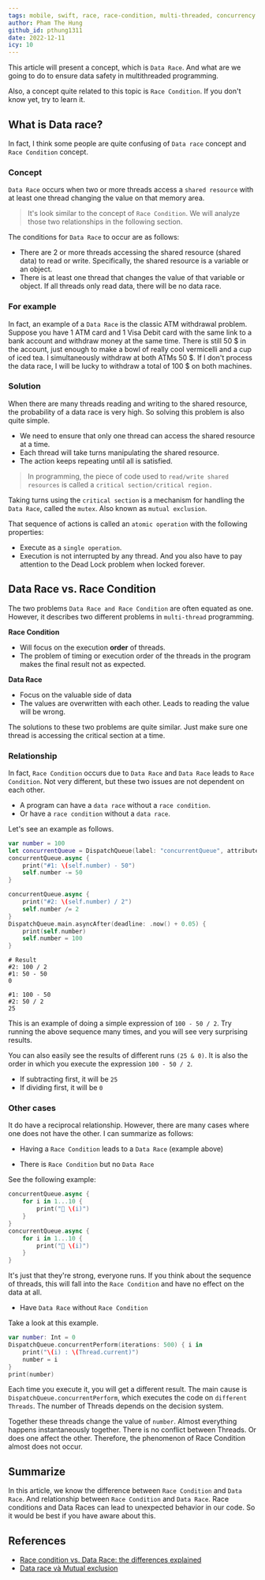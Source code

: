 ```yaml
---
tags: mobile, swift, race, race-condition, multi-threaded, concurrency
author: Pham The Hung
github_id: pthung1311
date: 2022-12-11
icy: 10
---
```


This article will present a concept, which is `Data Race`. And what are we going to do to ensure data safety in multithreaded programming.

Also, a concept quite related to this topic is `Race Condition`. If you don't know yet, try to learn it.

## What is Data race?
In fact, I think some people are quite confusing of `Data race` concept and `Race Condition` concept.

### Concept
`Data Race` occurs when two or more threads access a `shared resource` with at least one thread changing the value on that memory area.
> It's look similar to the concept of `Race Condition`. We will analyze those two relationships in the following section.

The conditions for `Data Race` to occur are as follows:

- There are 2 or more threads accessing the shared resource (shared data) to read or write. Specifically, the shared resource is a variable or an object.
- There is at least one thread that changes the value of that variable or object. If all threads only read data, there will be no data race.

### For example
In fact, an example of a `Data Race` is the classic ATM withdrawal problem. Suppose you have 1 ATM card and 1 Visa Debit card with the same link to a bank account and withdraw money at the same time. There is still 50 \$ in the account, just enough to make a bowl of really cool vermicelli and a cup of iced tea. I simultaneously withdraw at both ATMs 50 \$. If I don't process the data race, I will be lucky to withdraw a total of 100 \$ on both machines.

### Solution
When there are many threads reading and writing to the shared resource, the probability of a data race is very high. So solving this problem is also quite simple.

- We need to ensure that only one thread can access the shared resource at a time.
- Each thread will take turns manipulating the shared resource.
- The action keeps repeating until all is satisfied.

> In programming, the piece of code used to `read/write shared resources` is called a `critical section/critical region.`

Taking turns using the `critical section` is a mechanism for handling the `Data Race`, called the `mutex`. Also known as `mutual exclusion`.

That sequence of actions is called an `atomic operation` with the following properties:

- Execute as a `single operation`.
- Execution is not interrupted by any thread.
And you also have to pay attention to the Dead Lock problem when locked forever.

## Data Race vs. Race Condition
The two problems `Data Race and Race Condition` are often equated as one. However, it describes two different problems in `multi-thread` programming.

**Race Condition**

- Will focus on the execution **order** of threads.
- The problem of timing or execution order of the threads in the program makes the final result not as expected.

**Data Race**

- Focus on the valuable side of data
- The values are overwritten with each other. Leads to reading the value will be wrong.

The solutions to these two problems are quite similar. Just make sure one thread is accessing the critical section at a time.

### Relationship
In fact, `Race Condition` occurs due to `Data Race` and `Data Race` leads to `Race Condition`. Not very different, but these two issues are not dependent on each other.

- A program can have a `data race` without a `race condition`.
- Or have a `race condition` without a `data race`.

Let's see an example as follows.

```Swift
var number = 100
let concurrentQueue = DispatchQueue(label: "concurrentQueue", attributes: .concurrent)
concurrentQueue.async {
    print("#1: \(self.number) - 50")
    self.number -= 50
}

concurrentQueue.async {
    print("#2: \(self.number) / 2")
    self.number /= 2
}
DispatchQueue.main.asyncAfter(deadline: .now() + 0.05) {
    print(self.number)
    self.number = 100
}
```

```
# Result
#2: 100 / 2
#1: 50 - 50
0

#1: 100 - 50
#2: 50 / 2
25
```

This is an example of doing a simple expression of `100 - 50 / 2`. Try running the above sequence many times, and you will see very surprising results.

You can also easily see the results of different runs `(25 & 0)`. It is also the order in which you execute the expression `100 - 50 / 2`.

- If subtracting first, it will be `25`
- If dividing first, it will be `0`

### Other cases
It do have a reciprocal relationship. However, there are many cases where one does not have the other. I can summarize as follows:

- Having a `Race Condition` leads to a `Data Race` (example above)

- There is `Race Condition` but no `Data Race`

See the following example:

```Swift
concurrentQueue.async {
    for i in 1...10 {
        print("🔴 \(i)")
    }
}
concurrentQueue.async {
    for i in 1...10 {
        print("🔵 \(i)")
    }
}
```

It's just that they're strong, everyone runs. If you think about the sequence of threads, this will fall into the `Race Condition` and have no effect on the data at all.

- Have `Data Race` without `Race Condition`

Take a look at this example.

```Swift
var number: Int = 0
DispatchQueue.concurrentPerform(iterations: 500) { i in
    print("\(i) : \(Thread.current)")
    number = i
}
print(number)
```
Each time you execute it, you will get a different result. The main cause is `DispatchQueue.concurrentPerform`, which executes the code on `different Threads`. The number of Threads depends on the decision system.

Together these threads change the value of `number`. Almost everything happens instantaneously together. There is no conflict between Threads. Or does one affect the other. Therefore, the phenomenon of Race Condition almost does not occur.

## Summarize

In this article, we know the difference between `Race Condition` and `Data Race`. And relationship between `Race Condition` and `Data Race`. Race conditions and Data Races can lead to unexpected behavior in our code. So it would be best if you have aware about this.

## References
- [Race condition vs. Data Race: the differences explained](https://www.avanderlee.com/swift/race-condition-vs-data-race)
- [Data race và Mutual exclusion](https://viblo.asia/p/007-data-race-va-mutual-exclusion-4dbZNGvmlYM)